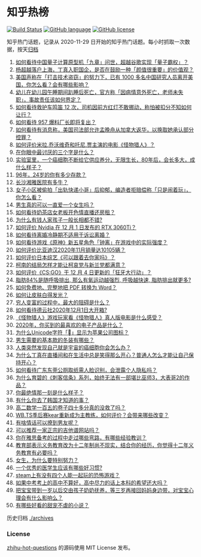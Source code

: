 # 知乎热榜
[![Build Status](https://github.com/ToWeLong/zhihu-hot-questions/workflows/CI/badge.svg)](https://github.com/ToWeLong/zhihu-hot-questions/actions)
[![GitHub language](https://img.shields.io/badge/language-golang-orange.svg)](https://golang.org/)
[![GitHub license](https://img.shields.io/github/license/ToWeLong/zhihu-hot-questions)](https://github.com/ToWeLong/zhihu-hot-questions/blob/main/LICENSE)

知乎热门话题，记录从 2020-11-29 日开始的知乎热门话题。每小时抓取一次数据，按天[归档](./archives)

<!-- BEGIN -->

1. [如何看待中国量子计算原型机「九章」问世，超越谷歌实现「量子霸权」？](https://www.zhihu.com/question/433237716)
1. [杨超越落户上海，丁真入职国企，是否在鼓励一种「颜值很重要」的价值观？](https://www.zhihu.com/question/433252288)
1. [美国声称在「打击技术盗窃」的努力下，已有 1000 多名中国研究人员离开美国，你怎么看？会有哪些影响？](https://www.zhihu.com/question/433160172)
1. [幼儿在幼儿园午睡期间趴睡后死亡，官方称「因病情意外死亡，老师未失职」，事故责任该如何界定？](https://www.zhihu.com/question/433258027)
1. [如何看待救护车鸣笛 12 次，司机因前方红灯不敢挪动，称怕被扣分不知如何让行？](https://www.zhihu.com/question/433256801)
1. [如何看待 957 爆料厂长即将复出？](https://www.zhihu.com/question/433131341)
1. [如何看待有消息称，美国司法部允许孟晚舟从加拿大返华，以换取她承认部分控罪？](https://www.zhihu.com/question/433264027)
1. [如何评价米拉.乔沃维奇和托尼.贾主演的电影《怪物猎人》？](https://www.zhihu.com/question/432251821)
1. [在你眼中最讨厌的三个字是什么？](https://www.zhihu.com/question/65773555)
1. [实验室里，一个癌细胞不断给它供应养分，无限生长，80年后，会长多大，成什么样子？](https://www.zhihu.com/question/429751120)
1. [96年，24岁的你有多少存款？](https://www.zhihu.com/question/423515410)
1. [长沙湘雅医院有多牛？](https://www.zhihu.com/question/277783550)
1. [女子小区被偷拍「出轨快递小哥」后抑郁，编造者拒赔偿称「只是闹着玩」，你怎么看？](https://www.zhihu.com/question/433135903)
1. [男生真的可以一直爱一个女生吗？](https://www.zhihu.com/question/372544195)
1. [如何看待奶茶店女老板开色情直播还房租？](https://www.zhihu.com/question/432986590)
1. [为什么有钱人家孩子一般长相都不错?](https://www.zhihu.com/question/432161909)
1. [如何评价 Nvidia 在 12 月 1 日发布的 RTX 3060Ti？](https://www.zhihu.com/question/432943906)
1. [如何看待离婚冷静期不适用于诉讼离婚？](https://www.zhihu.com/question/433285441)
1. [如何看待游戏《原神》新五星角色「钟离」在游戏中的实际强度？](https://www.zhihu.com/question/433101765)
1. [如何评价比亚迪汉2020年11月销量达10105辆？](https://www.zhihu.com/question/433194235)
1. [如何评价日本综艺《可以跟着去你家吗》？](https://www.zhihu.com/question/268006765)
1. [柯南的结局怎样才能让柯哀党与新兰党都满意？](https://www.zhihu.com/question/374075522)
1. [如何评价《CS:GO》于 12 月 4 日更新的「狂牙大行动」？](https://www.zhihu.com/question/433242206)
1. [脂肪84%是随呼吸排出, 那么有氧运动越强烈, 呼吸越快速, 脂肪排出就更多?](https://www.zhihu.com/question/63066601)
1. [如何免费地、完整地把 PDF 转换为 Word？](https://www.zhihu.com/question/20841069)
1. [如何让皮肤白得发光？](https://www.zhihu.com/question/40519288)
1. [穷人变富的过程中，最大的阻碍是什么？](https://www.zhihu.com/question/429985000)
1. [如何看待德云社2020年12月1日大开箱?](https://www.zhihu.com/question/433052079)
1. [《怪物猎人》游戏玩家看《怪物猎人》真人版电影是什么感受？](https://www.zhihu.com/question/433166278)
1. [2020年，你买到的最喜欢的电子产品是什么？](https://www.zhihu.com/question/433057263)
1. [为什么Unicode字符「」显示为苹果公司图标？](https://www.zhihu.com/question/432116248)
1. [男生需要的基本款的冬装有哪些？](https://www.zhihu.com/question/36144261)
1. [人类突然发现自己就是宇宙的癌细胞你会怎么办？](https://www.zhihu.com/question/428954849)
1. [为什么丁真在直播间和在生活中总是笑得那么开心？普通人怎么才能让自己保持开心？](https://www.zhihu.com/question/433217120)
1. [如何看待广东东莞公厕取纸需人脸识别，会泄露个人隐私吗？](https://www.zhihu.com/question/433264333)
1. [为什么育碧的《刺客信条》系列，始终无法有一部堪比巫师3，大表哥2的作品？](https://www.zhihu.com/question/430997957)
1. [你最绝情那一刻是什么样子？](https://www.zhihu.com/question/58545849)
1. [有什么你去了韩国才知道的事？](https://www.zhihu.com/question/340882059)
1. [高二数学一百五的卷子四十多分真的没救了吗？](https://www.zhihu.com/question/429669638)
1. [WB.TS季后赛kear重新成为主教练，如何评价？会带来哪些改变？](https://www.zhihu.com/question/433045958)
1. [有啥情话可以撩到男友呢？](https://www.zhihu.com/question/390905088)
1. [可以推荐一家正宗的吉他谱网站吗？](https://www.zhihu.com/question/53926895)
1. [你在雅思备考的过程中走过哪些弯路，有哪些经验教训？](https://www.zhihu.com/question/388141780)
1. [教育部表示义务教育改为十二年制尚不现实，结合你的经历，你觉得十二年义务教育有必要吗？](https://www.zhihu.com/question/433129731)
1. [女生，为什么要特别努力？](https://www.zhihu.com/question/62193685)
1. [一个优秀的医学生应该有哪些好习惯?](https://www.zhihu.com/question/32086411)
1. [steam上有没有四个人能一起玩的恐怖游戏？](https://www.zhihu.com/question/431170288)
1. [如果中考考上的高中不算好，高中尽力的话上本科的希望还大吗？](https://www.zhihu.com/question/411225710)
1. [把宝宝带到一岁以后交由孩子奶奶抚养，等三岁再接回妈妈身边带，对宝宝心理会有什么影响么？](https://www.zhihu.com/question/430229880)
1. [有哪些好看的甜宠不虐的小说？](https://www.zhihu.com/question/58194034)

<!-- END -->

历史归档 [./archives](./archives)


### License
[zhihu-hot-questions](https://github.com/towelong/zhihu-hot-questions) 的源码使用 MIT License 发布。
